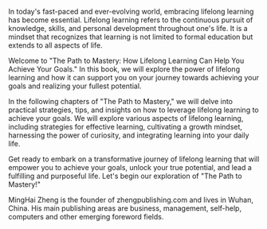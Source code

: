 
In today's fast-paced and ever-evolving world, embracing lifelong learning has become essential. Lifelong learning refers to the continuous pursuit of knowledge, skills, and personal development throughout one's life. It is a mindset that recognizes that learning is not limited to formal education but extends to all aspects of life.

Welcome to "The Path to Mastery: How Lifelong Learning Can Help You Achieve Your Goals." In this book, we will explore the power of lifelong learning and how it can support you on your journey towards achieving your goals and realizing your fullest potential.

In the following chapters of "The Path to Mastery," we will delve into practical strategies, tips, and insights on how to leverage lifelong learning to achieve your goals. We will explore various aspects of lifelong learning, including strategies for effective learning, cultivating a growth mindset, harnessing the power of curiosity, and integrating learning into your daily life.

Get ready to embark on a transformative journey of lifelong learning that will empower you to achieve your goals, unlock your true potential, and lead a fulfilling and purposeful life. Let's begin our exploration of "The Path to Mastery!"

MingHai Zheng is the founder of zhengpublishing.com and lives in Wuhan, China. His main publishing areas are business, management, self-help, computers and other emerging foreword fields.
